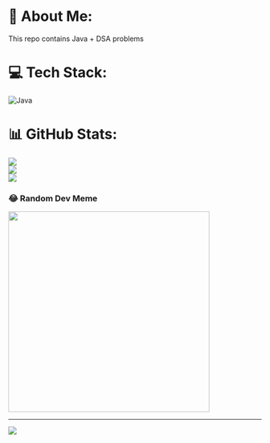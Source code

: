 # 💫 About Me:
This repo contains Java + DSA problems


# 💻 Tech Stack:
![Java](https://img.shields.io/badge/java-%23ED8B00.svg?style=for-the-badge&logo=openjdk&logoColor=white)
# 📊 GitHub Stats:
![](https://github-readme-stats.vercel.app/api?username=dekstro&theme=dark&hide_border=false&include_all_commits=true&count_private=false)<br/>
![](https://github-readme-streak-stats.herokuapp.com/?user=dekstro&theme=dark&hide_border=false)<br/>
![](https://github-readme-stats.vercel.app/api/top-langs/?username=dekstro&theme=dark&hide_border=false&include_all_commits=true&count_private=false&layout=compact)

### 😂 Random Dev Meme
<img src='https://randommeme-five.vercel.app/' style="height: 400px;"/>

---
[![](https://visitcount.itsvg.in/api?id=dekstro&icon=0&color=0)](https://visitcount.itsvg.in)

<!-- Proudly created with GPRM ( https://gprm.itsvg.in ) -->
